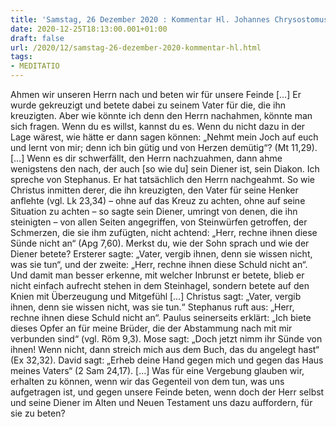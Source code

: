 ```yaml
---
title: 'Samstag, 26 Dezember 2020 : Kommentar Hl. Johannes Chrysostomus'
date: 2020-12-25T18:13:00.001+01:00
draft: false
url: /2020/12/samstag-26-dezember-2020-kommentar-hl.html
tags: 
- MEDITATIO
---
```


Ahmen wir unseren Herrn nach und beten wir für unsere Feinde \[…\] Er wurde gekreuzigt und betete dabei zu seinem Vater für die, die ihn kreuzigten. Aber wie könnte ich denn den Herrn nachahmen, könnte man sich fragen. Wenn du es willst, kannst du es. Wenn du nicht dazu in der Lage wärest, wie hätte er dann sagen können: „Nehmt mein Joch auf euch und lernt von mir; denn ich bin gütig und von Herzen demütig“? (Mt 11,29). \[…\] Wenn es dir schwerfällt, den Herrn nachzuahmen, dann ahme wenigstens den nach, der auch \[so wie du\] sein Diener ist, sein Diakon. Ich spreche von Stephanus. Er hat tatsächlich den Herrn nachgeahmt. So wie Christus inmitten derer, die ihn kreuzigten, den Vater für seine Henker anflehte (vgl. Lk 23,34) – ohne auf das Kreuz zu achten, ohne auf seine Situation zu achten – so sagte sein Diener, umringt von denen, die ihn steinigten – von allen Seiten angegriffen, von Steinwürfen getroffen, der Schmerzen, die sie ihm zufügten, nicht achtend: „Herr, rechne ihnen diese Sünde nicht an“ (Apg 7,60). Merkst du, wie der Sohn sprach und wie der Diener betete? Ersterer sagte: „Vater, vergib ihnen, denn sie wissen nicht, was sie tun“, und der zweite: „Herr, rechne ihnen diese Schuld nicht an“. Und damit man besser erkenne, mit welcher Inbrunst er betete, blieb er nicht einfach aufrecht stehen in dem Steinhagel, sondern betete auf den Knien mit Überzeugung und Mitgefühl \[…\] Christus sagt: „Vater, vergib ihnen, denn sie wissen nicht, was sie tun.“ Stephanus ruft aus: „Herr, rechne ihnen diese Schuld nicht an“. Paulus seinerseits erklärt: „Ich biete dieses Opfer an für meine Brüder, die der Abstammung nach mit mir verbunden sind“ (vgl. Röm 9,3). Mose sagt: „Doch jetzt nimm ihr Sünde von ihnen! Wenn nicht, dann streich mich aus dem Buch, das du angelegt hast“ (Ex 32,32). David sagt: „Erheb deine Hand gegen mich und gegen das Haus meines Vaters“ (2 Sam 24,17). \[…\] Was für eine Vergebung glauben wir, erhalten zu können, wenn wir das Gegenteil von dem tun, was uns aufgetragen ist, und gegen unsere Feinde beten, wenn doch der Herr selbst und seine Diener im Alten und Neuen Testament uns dazu auffordern, für sie zu beten?